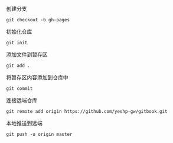 创建分支

```
git checkout -b gh-pages
```

初始化仓库

```
git init
```

添加文件到暂存区

```
git add .
```

将暂存区内容添加到仓库中

```
git commit 
```

连接远端仓库

```
git remote add origin https://github.com/yeshp-gw/gitbook.git
```

本地推送到远端

```
git push -u origin master
```

